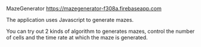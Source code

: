 MazeGenerator
https://mazegenerator-f308a.firebaseapp.com

The application uses Javascript to generate mazes. 

You can try out 2 kinds of algorithm to generates mazes, control the number of cells and the time rate at which the maze is generated.
